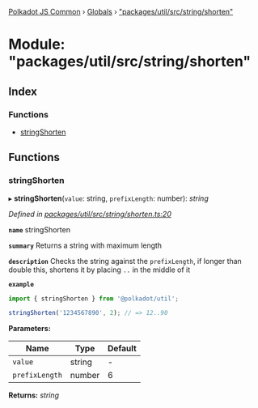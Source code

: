 [Polkadot JS Common](../README.md) › [Globals](../globals.md) › ["packages/util/src/string/shorten"](_packages_util_src_string_shorten_.md)

# Module: "packages/util/src/string/shorten"

## Index

### Functions

* [stringShorten](_packages_util_src_string_shorten_.md#stringshorten)

## Functions

###  stringShorten

▸ **stringShorten**(`value`: string, `prefixLength`: number): *string*

*Defined in [packages/util/src/string/shorten.ts:20](https://github.com/polkadot-js/common/blob/72281008/packages/util/src/string/shorten.ts#L20)*

**`name`** stringShorten

**`summary`** Returns a string with maximum length

**`description`** 
Checks the string against the `prefixLength`, if longer than double this, shortens it by placing `..` in the middle of it

**`example`** 
<BR>

```javascript
import { stringShorten } from '@polkadot/util';

stringShorten('1234567890', 2); // => 12..90
```

**Parameters:**

Name | Type | Default |
------ | ------ | ------ |
`value` | string | - |
`prefixLength` | number | 6 |

**Returns:** *string*
